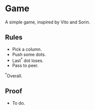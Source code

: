 # Game
A simple game, inspired by Vito and Sorin.

## Rules
- Pick a column.
- Push some dots.
- Last<sup>*</sup> dot loses.
- Pass to peer.

<sup>*</sup>Overall.

## Proof
- To do.
